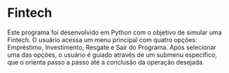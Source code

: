 # Fintech
Este programa foi desenvolvido em Python com o objetivo de simular uma Fintech. O usuário acessa um menu principal com quatro opções: Empréstimo, Investimento, Resgate e Sair do Programa. Após selecionar uma das opções, o usuário é guiado através de um submenu específico, que o orienta passo a passo até a conclusão da operação desejada.

